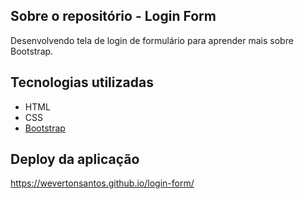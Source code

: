 ## Sobre o repositório - Login Form

Desenvolvendo tela de login de formulário para aprender mais sobre Bootstrap.

## Tecnologias utilizadas

- HTML
- CSS
- [Bootstrap](https://getbootstrap.com/)

## Deploy da aplicação

https://wevertonsantos.github.io/login-form/